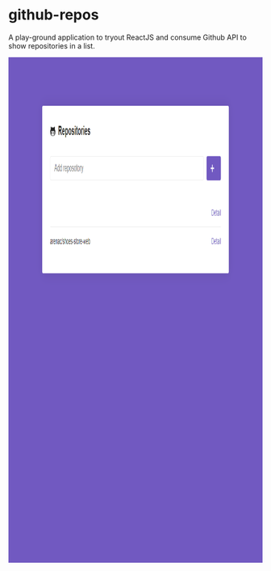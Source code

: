 # github-repos

A play-ground application to tryout ReactJS and consume Github API to show repositories in a list.

<p align="center">
  <img src="https://github.com/arenac/github-repos/blob/master/docs/github-repos.gif" width="900" height="1000"/>
</p>
